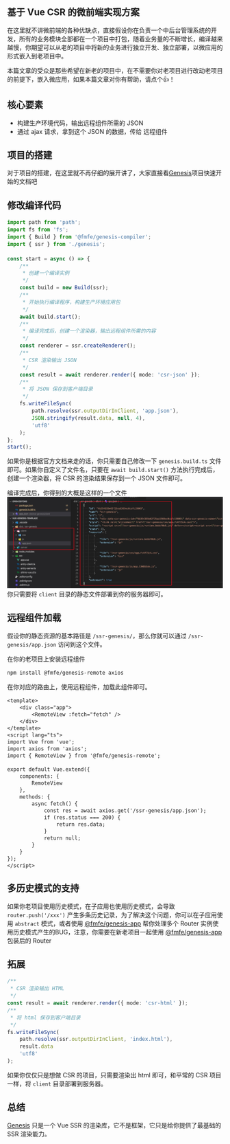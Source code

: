 ## 基于 Vue CSR 的微前端实现方案
在这里就不讲微前端的各种优缺点，直接假设你在负责一个中后台管理系统的开发，所有的业务模块全部都在一个项目中打包，随着业务量的不断增长，编译越来越慢，你期望可以从老的项目中将新的业务进行独立开发、独立部署，以微应用的形式嵌入到老项目中。

本篇文章的受众是那些希望在新老的项目中，在不需要你对老项目进行改动老项目的前提下，嵌入微应用，如果本篇文章对你有帮助，请点个👍！

## 核心要素
- 构建生产环境代码，输出远程组件所需的 JSON 
- 通过 ajax 请求，拿到这个 JSON 的数据，传给 远程组件

## 项目的搭建
对于项目的搭建，在这里就不再仔细的展开讲了，大家直接看[Genesis](https://fmfe.github.io/genesis-docs/guide/#%E5%AE%89%E8%A3%85)项目快速开始的文档吧

## 修改编译代码
```ts
import path from 'path';
import fs from 'fs';
import { Build } from '@fmfe/genesis-compiler';
import { ssr } from './genesis';

const start = async () => {
    /**
     * 创建一个编译实例
     */
    const build = new Build(ssr);
    /**
     * 开始执行编译程序，构建生产环境应用包
     */
    await build.start();
    /**
     * 编译完成后，创建一个渲染器，输出远程组件所需的内容
     */
    const renderer = ssr.createRenderer();
    /**
     * CSR 渲染输出 JSON
     */
    const result = await renderer.render({ mode: 'csr-json' });
    /**
     * 将 JSON 保存到客户端目录
     */
    fs.writeFileSync(
        path.resolve(ssr.outputDirInClient, 'app.json'),
        JSON.stringify(result.data, null, 4),
        'utf8'
    );
};
start();

```
如果你是根据官方文档来走的话，你只需要自己修改一下 `genesis.build.ts` 文件即可。如果你自定义了文件名，只要在 `await build.start()` 方法执行完成后，创建一个渲染器，将 CSR 的渲染结果保存到一个 JSON 文件即可。

编译完成后，你得到的大概是这样的一个文件
![](./images/20200525210729.jpg)
你只需要将 `client` 目录的静态文件部署到你的服务器即可。

## 远程组件加载
假设你的静态资源的基本路径是 `/ssr-genesis/`，那么你就可以通过 `/ssr-genesis/app.json` 访问到这个文件。

在你的老项目上安装远程组件
```bash
npm install @fmfe/genesis-remote axios
```
在你对应的路由上，使用远程组件，加载此组件即可。
```vue
<template>
    <div class="app">
        <RemoteView :fetch="fetch" />
    </div>
</template>
<script lang="ts">
import Vue from 'vue';
import axios from 'axios';
import { RemoteView } from '@fmfe/genesis-remote';

export default Vue.extend({
    components: {
        RemoteView
    },
    methods: {
        async fetch() {
            const res = await axios.get('/ssr-genesis/app.json');
            if (res.status === 200) {
                return res.data;
            }
            return null;
        }
    }
});
</script>
```

## 多历史模式的支持
如果你老项目使用历史模式，在子应用也使用历史模式，会导致 `router.push('/xxx')` 产生多条历史记录，为了解决这个问题，你可以在子应用使用 `abstract` 模式，或者使用 [@fmfe/genesis-app](http://localhost:8080/genesis-docs/app/#%E5%AE%89%E8%A3%85) 帮你处理多个 Router 实例使用历史模式产生的BUG，注意，你需要在新老项目一起使用 [@fmfe/genesis-app](http://localhost:8080/genesis-docs/app/#%E5%AE%89%E8%A3%85) 包装后的 Router 

## 拓展
```ts
/**
 * CSR 渲染输出 HTML
 */
const result = await renderer.render({ mode: 'csr-html' });
/**
 * 将 html 保存到客户端目录
 */
fs.writeFileSync(
    path.resolve(ssr.outputDirInClient, 'index.html'),
    result.data
    'utf8'
);
```
如果你仅仅只是想做 CSR 的项目，只需要渲染出 html 即可，和平常的 CSR 项目一样，将 `client` 目录部署到服务器。


## 总结
[Genesis](https://github.com/fmfe/genesis) 只是一个 Vue SSR 的渲染库，它不是框架，它只是给你提供了最基础的 SSR 渲染能力。
